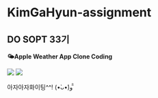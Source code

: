 # KimGaHyun-assignment

## DO SOPT 33기

**🌤️Apple Weather App Clone Coding**

<img src="https://img.shields.io/badge/Swift-F05138?style=flat-square&logo=Swift&logoColor=white"/> <img src="https://img.shields.io/badge/Xcode-147EFB?style=flat-square&logo=Xcode&logoColor=white"/>

아자아자화이팅^^!   (•̀ᴗ•́)و ̑̑ 


